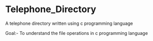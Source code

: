 # Telephone_Directory
A telephone directory written using c programming language

Goal:-
To understand the file operations in c programming language
